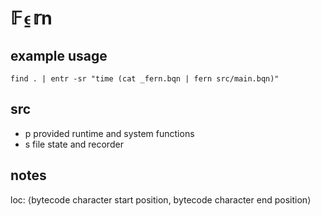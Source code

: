 # 𝔽⍷𝕣n

## example usage
`find . | entr -sr "time (cat _fern.bqn | fern src/main.bqn)"`

## src
- p         provided runtime and system functions
- s         file state and recorder

## notes 
loc: ⟨bytecode character start position, bytecode character end position⟩

